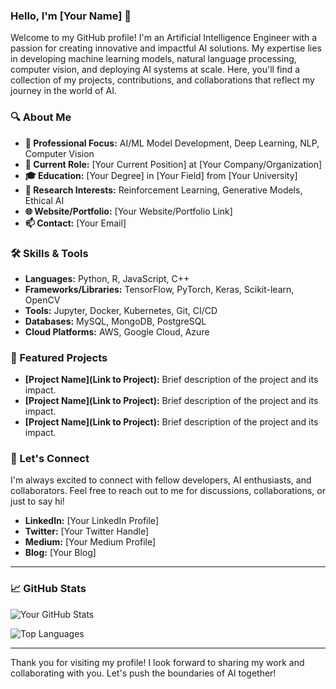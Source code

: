 
### Hello, I'm [Your Name] 👋

Welcome to my GitHub profile! I'm an Artificial Intelligence Engineer with a passion for creating innovative and impactful AI solutions. My expertise lies in developing machine learning models, natural language processing, computer vision, and deploying AI systems at scale. Here, you'll find a collection of my projects, contributions, and collaborations that reflect my journey in the world of AI.

### 🔍 About Me

- **🌟 Professional Focus:** AI/ML Model Development, Deep Learning, NLP, Computer Vision
- **🚀 Current Role:** [Your Current Position] at [Your Company/Organization]
- **🎓 Education:** [Your Degree] in [Your Field] from [Your University]
- **🧠 Research Interests:** Reinforcement Learning, Generative Models, Ethical AI
- **🌐 Website/Portfolio:** [Your Website/Portfolio Link]
- **📫 Contact:** [Your Email]

### 🛠️ Skills & Tools

- **Languages:** Python, R, JavaScript, C++
- **Frameworks/Libraries:** TensorFlow, PyTorch, Keras, Scikit-learn, OpenCV
- **Tools:** Jupyter, Docker, Kubernetes, Git, CI/CD
- **Databases:** MySQL, MongoDB, PostgreSQL
- **Cloud Platforms:** AWS, Google Cloud, Azure

### 🌟 Featured Projects

- **[Project Name](Link to Project):** Brief description of the project and its impact.
- **[Project Name](Link to Project):** Brief description of the project and its impact.
- **[Project Name](Link to Project):** Brief description of the project and its impact.

### 💬 Let's Connect

I'm always excited to connect with fellow developers, AI enthusiasts, and collaborators. Feel free to reach out to me for discussions, collaborations, or just to say hi!

- **LinkedIn:** [Your LinkedIn Profile]
- **Twitter:** [Your Twitter Handle]
- **Medium:** [Your Medium Profile]
- **Blog:** [Your Blog]

---

### 📈 GitHub Stats

![Your GitHub Stats](https://github-readme-stats.vercel.app/api?username=yourusername&show_icons=true&theme=radical)

![Top Languages](https://github-readme-stats.vercel.app/api/top-langs/?username=yourusername&layout=compact&theme=radical)

---

Thank you for visiting my profile! I look forward to sharing my work and collaborating with you. Let's push the boundaries of AI together!
